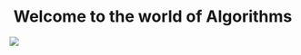 <h1  align="center">Welcome to the world of Algorithms</h1>
<img src="https://github.com/ujjawal-kmr/Algorithms/blob/master/CP%20Materials/algorithm%20tmb.png">
